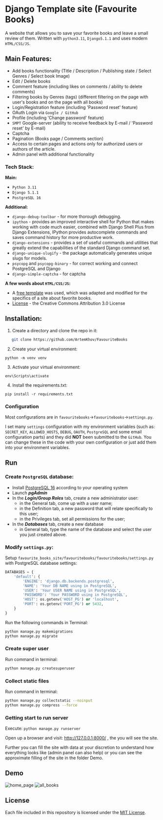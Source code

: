 # Django Template site (Favourite Books)

A website that allows you to save your favorite books and leave a small review of them. Written with `python3.11`, `Django5.1.1` and uses modern `HTML/CSS/JS`.

## Main Features:

- Add books functionality (Title / Description / Publishing state / Select Genres / Select book Image)
- Edit / Delete books
- Comment feature (including likes on comments / ability to delete comments)
- Filtering books by Genres (tags) (different filtering on the page with user's books and on the page with all books)
- Login/Registration feature (including 'Password reset' feature)
- OAuth Login via `Google / GitHub`
- Profile (including 'Change password' feature)
- `SMPT` Google-server (ability to receive feedback by E-mail / 'Password reset' by E-mail)
- Captcha
- Pagination (Books page / Comments section)
- Access to certain pages and actions only for authorized users or authors of the article.
- Admin panel with additional functionality

### Tech Stack:

**Main:**

- `Python 3.11`
- `Django 5.1.1`
- `PostgreSQL 16`

**Additional:**
- `django-debug-toolbar` - for more thorough debugging.
- `ipython` - provides an improved interactive shell for Python that makes working with code much easier, combined with Django Shell Plus from Django Extensions, IPython provides autocomplete commands and saves command history for more productive work.
- `django-extensions` - provides a set of useful commands and utilities that greatly extend the capabilities of the standard Django command set.
- `django-unique-slugify` - the package automatically generates unique slugs for models.
- `psycopg` and `psycopg-binary` - for correct working and connect PostgreSQL and Django
- `django-simple-captcha` - for captcha

**A few words about `HTML/CSS/JS`:**
- A [free template](https://html5up.net/massively) was used, which was adapted and modified for the specifics of a site about favorite books.
- [License](https://html5up.net/license) - the Creative Commons Attribution 3.0 License




## Installation:

1) Create a directory and clone the repo in it:
```sh
   git clone https://github.com/ArtemKhov/FavouriteBooks
   ```
2) Create your virtual environment:
```
python -m venv venv
```
3) Activate your virtual environment:
```
env\Scripts\activate
```
4) Install the requirements.txt:
```
pip install -r requirements.txt
```

### Configuration
Most configurations are in `favouritebooks`->`favouritebooks`->`settings.py`.

I set many `settings` configuration with my environment variables (such as: `SECRET_KEY`, `ALLOWED_HOSTS`, `DEBUG`, `OAUTH`, `PostgreSQL` and some email configuration parts) and they did **NOT** been submitted to the `GitHub`. You can change these in the code with your own configuration or just add them into your environment variables.

## Run

### Create `PostgreSQL` database:
- Install [PostgreSQL 16](https://www.postgresql.org/) according to your operating system
- Launch **_pgAdmin_**
- In the **_Login/Group Roles_** tab, create a new administrator user:
  - in the General tab, come up with a user name;
  - in the Definition tab, a new password that will relate specifically to this user;
  - in the Privileges tab, set all permissions for the user;
- In the **_Databases_** tab, create a new database
  -  in General tab, type the name of the database and select the user you just created above. 

### Modify `settings.py`:

Setup `favourite_books_site/favouritebooks/favouritebooks/settings.py` with PostgreSQL database settings:

```python
DATABASES = {
    'default': {
        'ENGINE': 'django.db.backends.postgresql',
        'NAME': 'Your DB NAME using in PostgreSQL',
        'USER': 'Your USER NAME using in PostgreSQL',
        'PASSWORD': 'Your PASSWORD using in PostgreSQL',
        'HOST': os.getenv('HOST_PG') or 'localhost',
        'PORT': os.getenv('PORT_PG') or 5432,
    }
}
```

Run the following commands in Terminal:
```bash
python manage.py makemigrations
python manage.py migrate
```  

### Create super user

Run command in terminal:
```bash
python manage.py createsuperuser
```

### Collect static files
Run command in terminal:
```bash
python manage.py collectstatic --noinput
python manage.py compress --force
```

### Getting start to run server
Execute: `python manage.py runserver`

Open up a browser and visit: http://127.0.0.1:8000/ , the you will see the site.

Further you can fill the site with data at your discretion to understand how everything looks like (admin panel can also help) or you can see the approximate filling of the site in the folder Demo.

## Demo
![home_page](https://github.com/user-attachments/assets/ecb7914f-121e-41f9-9036-2c8b2bde2183)
![all_books](https://github.com/user-attachments/assets/968f93e5-0f57-4767-9e11-e63d470e6237)



## License

Each file included in this repository is licensed under the [MIT License](https://github.com/ArtemKhov/FavouriteBooks/blob/main/LICENSE.txt).
